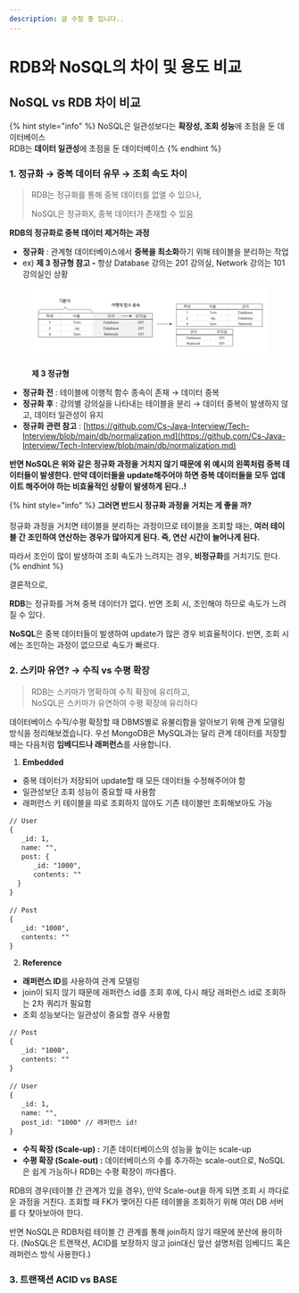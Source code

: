 ```yaml
---
description: 글 수정 중 입니다..
---
```


# RDB와 NoSQL의 차이 및 용도 비교

## NoSQL vs RDB 차이 비교

{% hint style="info" %}
NoSQL은 일관성보다는 **확장성, 조회 성능**에 초점을 둔 데이터베이스 \
RDB는 **데이터 일관성**에 초점을 둔 데이터베이스
{% endhint %}



### 1. 정규화 → 중복 데이터 유무 → 조회 속도 차이

> RDB는 정규화를 통해 중복 데이터를 없앨 수 있으나,&#x20;
>
> NoSQL은 정규화X, 중복 데이터가 존재할 수 있음



**RDB의 정규화로 중복 데이터 제거하는 과정**

* **정규화** : 관계형 데이터베이스에서 **중복을 최소화**하기 위해 테이블을 분리하는 작업
* ex) **제 3 정규형 참고 -** 항상 Database 강의는 201 강의실, Network 강의는 101 강의실인 상황

<figure><img src="../../../../.gitbook/assets/image.png" alt=""><figcaption><p><strong>제 3 정규형</strong></p></figcaption></figure>

* **정규화 전** : 테이블에 이행적 함수 종속이 존재 → 데이터 중복
* **정규화 후** : 강의별 강의실을 나타내는 테이블을 분리 → 데이터 중복이 발생하지 않고, 데이터 일관성이 유지
* **정규화 관련 참고** : [https://github.com/Cs-Java-Interview/Tech-Interview/blob/main/db/normalization.md](https://github.com/Cs-Java-Interview/Tech-Interview/blob/main/db/normalization.md)



**반면 NoSQL은 위와 같은 정규화 과정을 거치지 않기 때문에 위 예시의 왼쪽처럼 중복 데이터들이 발생한다. 만약 데이터들을 update해주어야 하면 중복 데이터들을 모두 업데이트 해주어야 하는 비효율적인 상황이 발생하게 된다..!**



{% hint style="info" %}
**그러면 반드시 정규화 과정을 거치는 게 좋을 까?**\
\
정규화 과정을 거치면 테이블을 분리하는 과정이므로 테이블을 조회할 때는, **여러 테이블 간 조인하여 연산하는 경우가 많아지게 된다. 즉, 연산 시간이 늘어나게 된다.**

따라서 조인이 많이 발생하여 조회 속도가 느려지는 경우, **비정규화**를 거치기도 한다.
{% endhint %}



결론적으로,

**RDB**는 정규화를 거쳐 중복 데이터가 없다. 반면 조회 시, 조인해야 하므로 속도가 느려질 수 있다.

**NoSQL**은 중복 데이터들이 발생하여 update가 많은 경우 비효율적이다. 반면, 조회 시에는 조인하는 과정이 없으므로 속도가 빠르다.



### 2. 스키마 유연? → 수직 vs 수평 확장

> RDB는 스키마가 명확하여 수직 확장에 유리하고, \
> NoSQL은 스키마가 유연하여 수평 확장에 유리하다

데이터베이스 수직/수평 확장할 때 DBMS별로 유불리함을 알아보기 위해 관계 모델링 방식을 정리해보겠습니다. 우선 MongoDB은 MySQL과는 달리 관계 데이터를 저장할 때는 다음처럼 **임베디드나 래퍼런스**를 사용합니다.



1. **Embedded**

* 중복 데이터가 저장되어 update할 때 모든 데이터들 수정해주어야 함
* 일관성보단 조회 성능이 중요할 때 사용함
* 래퍼런스 키 테이블을 따로 조회하지 않아도 기존 테이블만 조회해보아도 가능

```
// User
{
   _id: 1,
   name: "",
   post: {
      _id: "1000",
      contents: ""
  }
}

// Post
{
   _id: "1000",
   contents: ""
}
```

2. **Reference**

* **래퍼런스 ID**를 사용하여 관계 모델링
* join이 되지 않기 때문에 래퍼런스 id를 조회 후에, 다시 해당 래퍼런스 id로 조회하는 2차 쿼리가 필요함
* 조회 성능보다는 일관성이 중요할 경우 사용함

```
// Post
{
   _id: "1000",
   contents: ""
}

// User
{
   _id: 1,
   name: "",
   post_id: "1000" // 래퍼런스 id!
}
```



* **수직 확장 (Scale-up) :** 기존 데이터베이스의 성능을 높이는 scale-up
* **수평 확장 (Scale-out) :** 데이터베이스의 수를 추가하는 scale-out으로, NoSQL은 쉽게 가능하나 RDB는 수평 확장이 까다롭다.

RDB의 경우(테이블 간 관계가 있을 경우), 만약 Scale-out을 하게 되면 조회 시 까다로운 과정을 거친다. 조회할 때 FK가 맺어진 다른 테이블을 조회하기 위해 여러 DB 서버를 다 찾아보아야 한다.

반면 NoSQL은 RDB처럼 테이블 간 관계를 통해 join하지 않기 때문에 분산에 용이하다. (NoSQL은 트랜잭션, ACID를 보장하지 않고 join대신 앞선 설명처럼 임베디드 혹은 래퍼런스 방식 사용한다.)



### 3. 트랜잭션 ACID vs BASE







